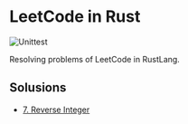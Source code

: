 # LeetCode in Rust

![Unittest](https://github.com/jtr109/leetcode-in-rust/workflows/Unittest/badge.svg)

Resolving problems of LeetCode in RustLang.

## Solusions

* [7. Reverse Integer](./reverse_integer/README.md)

